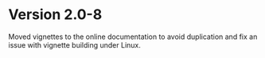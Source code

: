 # Version 2.0-8
Moved vignettes to the online documentation to avoid duplication and fix an issue with vignette building under Linux.